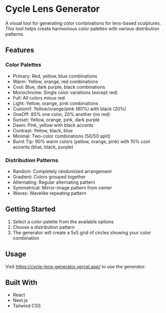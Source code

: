 # Cycle Lens Generator

A visual tool for generating color combinations for lens-based sculptures. This tool helps create harmonious color palettes with various distribution patterns.

## Features

### Color Palettes
- Primary: Red, yellow, blue combinations
- Warm: Yellow, orange, red combinations
- Cool: Blue, dark purple, black combinations
- Monochrome: Single color variations (except red)
- Full: All colors minus red
- Light: Yellow, orange, pink combinations
- Custom1: Yellow/orange/pink (80%) with black (20%)
- OneOff: 80% one color, 20% another (no red)
- Sunset: Yellow, orange, pink, dark purple
- Dawn: Pink, yellow with black accents
- Contrast: Yellow, black, blue
- Minimal: Two-color combinations (50/50 split)
- Burnt Tip: 90% warm colors (yellow, orange, pink) with 10% cool accents (blue, black, purple)

### Distribution Patterns
- Random: Completely randomized arrangement
- Gradient: Colors grouped together
- Alternating: Regular alternating pattern
- Symmetrical: Mirror-image pattern from center
- Waves: Wavelike repeating pattern

## Getting Started

1. Select a color palette from the available options
2. Choose a distribution pattern
3. The generator will create a 5x5 grid of circles showing your color combination

## Usage

Visit https://cycle-lens-generator.vercel.app/ to use the generator.

## Built With
- React
- Next.js
- Tailwind CSS
